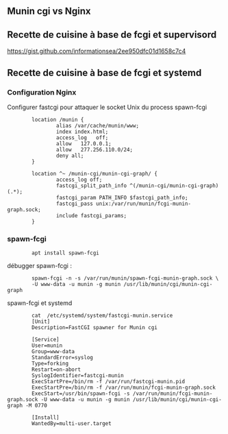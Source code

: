 
## Munin cgi vs Nginx

## Recette de cuisine à base de fcgi et supervisord
 https://gist.github.com/informationsea/2ee950dfc01d1658c7c4

## Recette de cuisine à base de fcgi et systemd

### Configuration Nginx 

Configurer fastcgi pour attaquer le socket Unix du process spawn-fcgi

```
        location /munin {
                alias /var/cache/munin/www;
                index index.html;
                access_log   off;
                allow   127.0.0.1;
                allow   277.256.110.0/24;
                deny all;
        }

        location ^~ /munin-cgi/munin-cgi-graph/ {
                access_log off;
                fastcgi_split_path_info ^(/munin-cgi/munin-cgi-graph)(.*);
                fastcgi_param PATH_INFO $fastcgi_path_info;
                fastcgi_pass unix:/var/run/munin/fcgi-munin-graph.sock;
                include fastcgi_params;
        }
```

### spawn-fcgi
```
        apt install spawn-fcgi
```

débugger spawn-fcgi :

```
        spawn-fcgi -n -s /var/run/munin/spawn-fcgi-munin-graph.sock \
        -U www-data -u munin -g munin /usr/lib/munin/cgi/munin-cgi-graph
```        
        
spawn-fcgi et systemd

```
        cat  /etc/systemd/system/fastcgi-munin.service
        [Unit]
        Description=FastCGI spawner for Munin cgi

        [Service]
        User=munin
        Group=www-data
        StandardError=syslog
        Type=forking
        Restart=on-abort
        SyslogIdentifier=fastcgi-munin
        ExecStartPre=/bin/rm -f /var/run/fastcgi-munin.pid
        ExecStartPre=/bin/rm -f /var/run/munin/fcgi-munin-graph.sock
        ExecStart=/usr/bin/spawn-fcgi -s /var/run/munin/fcgi-munin-graph.sock -U www-data -u munin -g munin /usr/lib/munin/cgi/munin-cgi-graph -M 0770

        [Install]
        WantedBy=multi-user.target
```
